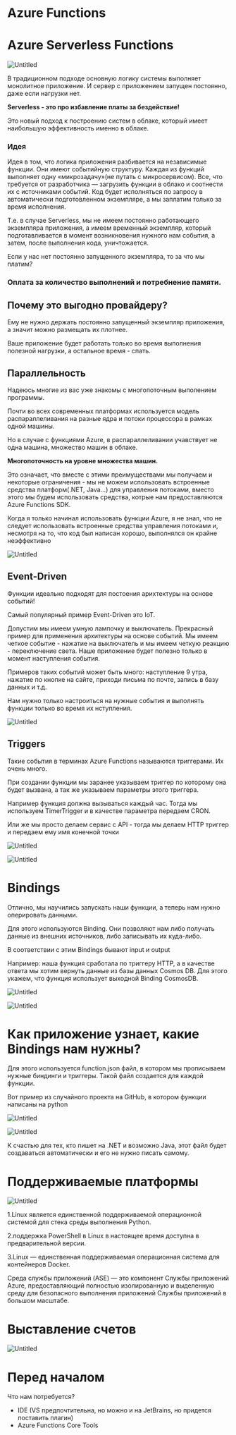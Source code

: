 # Azure Functions

# Azure Serverless Functions

![Untitled](Azure%20Functions%20971234c2c9b84fab969f544938267263/Untitled.png)

В традиционном подходе основную логику системы выполняет монолитное приложение. И сервер с приложением запущен постоянно, даже если нагрузки нет.

**Serverless - это про избавление платы за бездействие!**

Это новый подход к построению систем в облаке, который имеет наибольшую эффективность именно в облаке.

### Идея

Идея в том, что логика приложения разбивается на независимые функции. Они имеют событийную структуру. Каждая из функций выполняет одну «микрозадачу»(не путать с микросервисом). Все, что требуется от разработчика ― загрузить функции в облако и соотнести их с источниками событий. Код будет исполняться по запросу в автоматически подготовленном экземпляре, а мы заплатим только за время исполнения.

Т.е. в случае Serverless, мы не имеем постоянно работающего экземпляра приложения, а имеем временный экземпляр, который подготавливается в момент возникновения нужного нам события, а затем, после выполнения кода, уничтожается.

Если у нас нет постоянно запущенного экземпляра, то за что мы платим?

### Оплата за количество выполнений и потребнение памяти.

## Почему это выгодно провайдеру?

Ему не нужно держать постоянно запущенный экземпляр приложения, а значит можно размещать их плотнее.

Ваше приложение будет работать только во время выполнения полезной нагрузки, а остальное время - спать.

## Параллельность

Надеюсь многие из вас уже знакомы с многопоточным выполением программы.

Почти во всех современных платформах используется модель распараллеливания на разные ядра и потоки процессора в рамках одной машины.

Но в случае с функциями Azure, в распараллеливании учавствует не одна машина, множество машин в облаке.

**Многопоточность на уровне множества машин.**

Это означает, что вместе с этими преимуществами мы получаем и некоторые ограничения - мы не можем использовать встроенные средства платформ(.NET, Java...) для управления потоками, вместо этого мы будем использовать средства, котрые нам предоставляются Azure Functions SDK.

Когда я только начинал использовать функции Azure, я не знал, что не следует использовать встроенные средства управления потоками и, несмотря на то, что код был написан хорошо, выполнялся он крайне неэффективно

![Untitled](Azure%20Functions%20971234c2c9b84fab969f544938267263/Untitled%201.png)

## Event-Driven

Функции идеально подходят для постоения арихтектуры на основе событий!

Самый популярный пример Event-Driven это IoT. 

Допустим мы имеем умную лампочку и выключатель. Прекрасный пример для применения архитектуры на основе событий. Мы имеем четкое событие - нажатие на выключатель и мы имеем четкую реакцию - переключение света. Наше приложение будет полезно только в момент наступления события.

Примеров таких событий может быть много: наступление 9 утра, нажатие по кнопке на сайте, приходи письма по почте, запись в базу данных и т.д.

Нам нужно только настроиться на нужные события и выполнять функции только во время их нступления.

![Untitled](Azure%20Functions%20971234c2c9b84fab969f544938267263/Untitled%202.png)

## Triggers

Такие события в терминах Azure Functions называются триггерами. Их очень много.

При создании функции мы заранее указываем триггер по которому она будет вызвана, а так же указываем параметры этого триггера. 

Например функция должна вызываться каждый час. Тогда мы используем TimerTrigger и в качестве параметра передаем CRON.

Или же мы просто делаем сервис с API - тогда мы делаем HTTP триггер и передаем ему имя конечной точки

![Untitled](Azure%20Functions%20971234c2c9b84fab969f544938267263/Untitled%203.png)

![Untitled](Azure%20Functions%20971234c2c9b84fab969f544938267263/Untitled%204.png)

# Bindings

Отлично, мы научились запускать наши функции, а теперь нам нужно оперировать данными. 

Для этого используются Binding.  Они позволяют нам либо получать данные из внешних источников, либо записывать их куда-либо.

В соответствии с этим Bindings бывают input и output

Например: наша функция сработала по триггеру HTTP, а в качестве ответа мы хотим вернуть данные из базы данных Cosmos DB. Для этого укажем, что функция использует выходной Binding CosmosDB.

![Untitled](Azure%20Functions%20971234c2c9b84fab969f544938267263/Untitled%205.png)

![Untitled](Azure%20Functions%20971234c2c9b84fab969f544938267263/Untitled%206.png)

# Как приложение узнает, какие Bindings нам нужны?

Для этого используется function.json файл, в котором мы прописываем нужные биндинги и триггеры. Такой файл создается для каждой функции.

Вот пример из случайного проекта на GitHub, в котором функции написаны на python

![Untitled](Azure%20Functions%20971234c2c9b84fab969f544938267263/Untitled%207.png)

![Untitled](Azure%20Functions%20971234c2c9b84fab969f544938267263/Untitled%208.png)

К счастью для тех, кто пишет на .NET и возможно Java, этот файл будет создаваться автоматически и его не нужно писать самому.

# Поддерживаемые платформы

![Untitled](Azure%20Functions%20971234c2c9b84fab969f544938267263/Untitled%209.png)

1.Linux является единственной поддерживаемой операционной системой для стека среды выполнения Python.

2.поддержка PowerShell в Linux в настоящее время доступна в предварительной версии.

3.Linux — единственная поддерживаемая операционная система для контейнеров Docker.

Среда службы приложений (ASE) — это компонент Службы приложений Azure, предоставляющий полностью изолированную и выделенную среду для безопасного выполнения приложений Службы приложений в большом масштабе.

# Выставление счетов

![Untitled](Azure%20Functions%20971234c2c9b84fab969f544938267263/Untitled%2010.png)

# Перед началом

Что нам потребуется?

- IDE (VS предпочтительна, но можно и на JetBrains, но придется поставить плагин)
- Azure Functions Core Tools